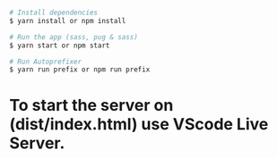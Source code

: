 ```bash

# Install dependencies
$ yarn install or npm install

# Run the app (sass, pug & sass)
$ yarn start or npm start

# Run Autoprefixer
$ yarn run prefix or npm run prefix

```

# To start the server on (dist/index.html) use VScode Live Server.